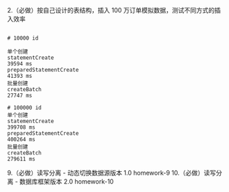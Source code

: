 2.（必做）按自己设计的表结构，插入 100 万订单模拟数据，测试不同方式的插入效率
```

# 10000 id

单个创建
statementCreate
39594 ms
preparedStatementCreate
41393 ms
批量创建
createBatch
27747 ms

# 100000 id
单个创建
statementCreate
399708 ms
preparedStatementCreate
400264 ms
批量创建
createBatch
279611 ms
```
9.（必做）读写分离 - 动态切换数据源版本 1.0
homework-9
10.（必做）读写分离 - 数据库框架版本 2.0
homework-10
